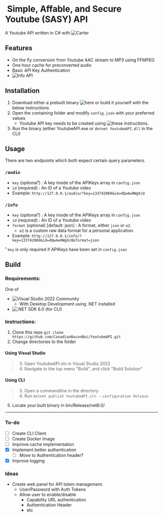 #  Simple, Affable, and Secure Youtube (SASY) API
A Youtube API written in C# with ![Carter](https://github.com/CarterCommunity/Carter)

## Features
- On the fly conversion from Youtube AAC stream to MP3 using FFMPEG
- One hour cache for preconverted audio
- Basic API Key Authentication
- ![Info API](#info)

## Installation
1. Download either a prebuilt binary ![here](https://github.com/CanadianBaconBoi/YoutubeAPI/releases) or build it yourself with the below instructions
2. Open the containing folder and modify `config.json` with your preferred values
    - Youtube API key needs to be created using ![these instructions](https://developers.google.com/youtube/v3/getting-started).
3. Run the binary (either YoutubeAPI.exe or `dotnet YoutubeAPI.dll` in the CLI)

## Usage
There are two endpoints which both expect certain query parameters.
### `/audio`
- `key` (optional¹) : A key inside of the APIKeys array in `config.json`
- `id` (required) : An ID of a Youtube video 
- Example: `http://127.0.0.1/audio/?key=133742069&id=dQw4w9WgXcQ`

### `/info`
- `key` (optional¹) : A key inside of the APIKeys array in `config.json`
- `id` (required) : An ID of a Youtube video
- `format` (optional) [default: json] : A format, either `json` or `e2`.
    - `e2` is a custom raw data format for a personal application.
- Example: `http://127.0.0.1/info/?key=133742069&id=dQw4w9WgXcQ&format=json`



¹ `key` is only required if APIKeys have been set in `config.json`


## Build
### Requirements:
One of
- ![Visual Studio 2022 Community](https://visualstudio.microsoft.com/thank-you-downloading-visual-studio/?sku=Community&channel=Release&version=VS2022)
    -  With Desktop Development using .NET installed
- ![.NET SDK 6.0](https://dotnet.microsoft.com/en-us/download/dotnet/thank-you/sdk-6.0.202-windows-x64-installer) (for CLI)

### Instructions:
1. Clone this repo `git clone https://github.com/CanadianBaconBoi/YoutubeAPI.git`
2. Change directories to the folder
#### Using Visual Studio
  >3. Open YoutubeAPI.sln in Visual Studio 2022
  >4. Navigate to the top menu "Build", and click "Build Solution"
#### Using CLI
  >3. Open a commandline in the directory
  >4. Run `dotnet publish YoutubeAPI.sln --configuration Release`
5. Locate your built binary in bin/Release/net6.0/


---
### To-do
- [ ] Create CLI Client
- [ ] Create Docker Image
- [ ] Improve cache implementation
- [x] Implement better authentication
  - [ ] Move to Authentication header?
- [x] Improve logging

### Ideas
- Create web panel for API token management.
  - User/Password with Auth Tokens
  - Allow user to enable/disable
    - Capability URL authentication
    - Authentication Header
    - etc
